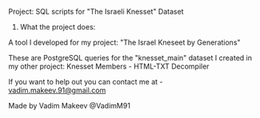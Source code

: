 Project:  SQL scripts for "The Israeli Knesset" Dataset




1. What the project does:


A tool I developed for my project: "The Israel Kneseet by Generations"

These are PostgreSQL queries for the "knesset_main" dataset I created in my other project: Knesset Members - HTML-TXT Decompiler


If you want to help out you can contact me at - vadim.makeev.91@gmail.com

Made by Vadim Makeev @VadimM91